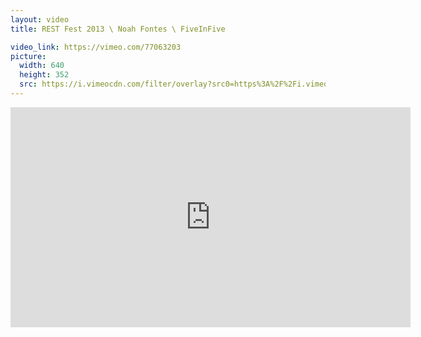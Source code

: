 ```yaml
---
layout: video
title: REST Fest 2013 \ Noah Fontes \ FiveInFive

video_link: https://vimeo.com/77063203
picture:
  width: 640
  height: 352
  src: https://i.vimeocdn.com/filter/overlay?src0=https%3A%2F%2Fi.vimeocdn.com%2Fvideo%2F452179976_640x352.jpg&src1=http%3A%2F%2Ff.vimeocdn.com%2Fp%2Fimages%2Fcrawler_play.png
---
```

<iframe src="https://player.vimeo.com/video/77063203?title=0&byline=0&portrait=0&badge=0&autopause=0&player_id=0" width="640" height="352" frameborder="0" title="REST Fest 2013 \ Noah Fontes \ FiveInFive" webkitallowfullscreen mozallowfullscreen allowfullscreen></iframe>